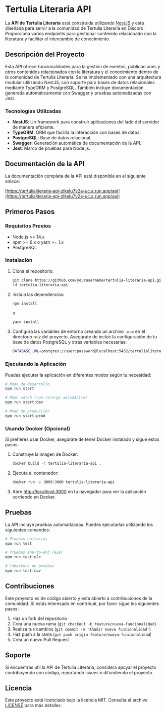 # Tertulia Literaria API

La **API de Tertulia Literaria** está construida utilizando [NestJS](https://nestjs.com/) y está diseñada para servir a la comunidad de Tertulia Literaria en Discord. Proporciona varios endpoints para gestionar contenido relacionado con la literatura y facilitar el intercambio de conocimiento.

## Descripción del Proyecto

Esta API ofrece funcionalidades para la gestión de eventos, publicaciones y otros contenidos relacionados con la literatura y el conocimiento dentro de la comunidad de Tertulia Literaria. Se ha implementado con una arquitectura modular utilizando NestJS, con soporte para bases de datos relacionales mediante TypeORM y PostgreSQL. También incluye documentación generada automáticamente con Swagger y pruebas automatizadas con Jest.

### Tecnologías Utilizadas

- **NestJS**: Un framework para construir aplicaciones del lado del servidor de manera eficiente.
- **TypeORM**: ORM que facilita la interacción con bases de datos.
- **PostgreSQL**: Base de datos relacional.
- **Swagger**: Generación automática de documentación de la API.
- **Jest**: Marco de pruebas para Node.js.

## Documentación de la API

La documentación completa de la API está disponible en el siguiente enlace:

[https://tertulialiteraria-api-zlkelu7v2a-uc.a.run.app/api](https://tertulialiteraria-api-zlkelu7v2a-uc.a.run.app/api)

## Primeros Pasos

### Requisitos Previos

- Node.js >= 14.x
- npm >= 6.x o yarn >= 1.x
- PostgreSQL

### Instalación

1. Clona el repositorio:

    ```bash
    git clone https://github.com/yourusername/tertulia-literaria-api.git
    cd tertulia-literaria-api
    ```

2. Instala las dependencias:

    ```bash
    npm install
    ```

    o

    ```bash
    yarn install
    ```

3. Configura las variables de entorno creando un archivo `.env` en el directorio raíz del proyecto. Asegúrate de incluir la configuración de tu base de datos PostgreSQL y otras variables necesarias:

    ```bash
    DATABASE_URL=postgres://user:password@localhost:5432/tertulialiteraria
    ```

### Ejecutando la Aplicación

Puedes ejecutar la aplicación en diferentes modos según tu necesidad:

```bash
# Modo de desarrollo
npm run start

# Modo watch (con recarga automática)
npm run start:dev

# Modo de producción
npm run start:prod
```

### Usando Docker (Opcional)

Si prefieres usar Docker, asegúrate de tener Docker instalado y sigue estos pasos:

1. Construye la imagen de Docker:

    ```bash
    docker build -t tertulia-literaria-api .
    ```

2. Ejecuta el contenedor:

    ```bash
    docker run -p 3000:3000 tertulia-literaria-api
    ```

3. Abre [http://localhost:3000](http://localhost:3000) en tu navegador para ver la aplicación corriendo en Docker.

## Pruebas

La API incluye pruebas automatizadas. Puedes ejecutarlas utilizando los siguientes comandos:

```bash
# Pruebas unitarias
npm run test

# Pruebas end-to-end (e2e)
npm run test:e2e

# Cobertura de pruebas
npm run test:cov
```

## Contribuciones

Este proyecto es de código abierto y está abierto a contribuciones de la comunidad. Si estás interesado en contribuir, por favor sigue los siguientes pasos:

1. Haz un fork del repositorio
2. Crea una nueva rama (`git checkout -b feature/nueva-funcionalidad`)
3. Realiza tus cambios (`git commit -m 'Añadir nueva funcionalidad'`)
4. Haz push a la rama (`git push origin feature/nueva-funcionalidad`)
5. Crea un nuevo Pull Request

## Soporte

Si encuentras útil la API de Tertulia Literaria, considera apoyar el proyecto contribuyendo con código, reportando issues o difundiendo el proyecto.

## Licencia

Este proyecto está licenciado bajo la licencia MIT. Consulta el archivo [LICENSE](LICENSE) para más detalles.